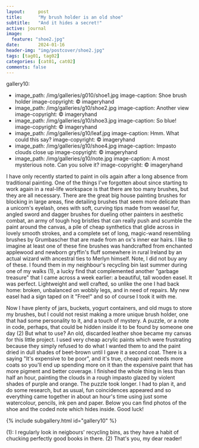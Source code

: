 ```yaml
---
layout:     post
title:      "My brush holder is an old shoe"
subtitle:   "And it hides a secret!"
active: journal
image:
  feature: "shoe2.jpg"
date:       2024-01-16
header-img: "img/postcover/shoe2.jpg"
tags: [tag01, tag02]
categories: [cat01, cat02]
comments: false
---
```

gallery10: 
  - image_path: /img/galleries/g010/shoe1.jpg
    image-caption: Shoe brush holder 
    image-copyright: © imageryhand
  - image_path: /img/galleries/g10/shoe2.jpg
    image-caption: Another view
    image-copyright: © imageryhand
  - image_path: /img/galleries/g10/shoe3.jpg
    image-caption: So blue!
    image-copyright: © imageryhand
  - image_path: /img/galleries/g10/leaf.jpg
    image-caption: Hmm. What could this say?
    image-copyright: © imageryhand 
  - image_path: /img/galleries/g10/shoe4.jpg
    image-caption: Impasto clouds close up
    image-copyright: © imageryhand
  - image_path: /img/galleries/g10/note.jpg
    image-caption: A most mysterious note. Can you solve it?
    image-copyright: © imageryhand


<p> I have only recently started to paint in oils again after a long absence from traditional painting. One of the things I've forgotten about since starting to work again in a real-life workspace is that there are too many brushes, but they are all necessary.
There are the great big house painting brushes for blocking in large areas, fine detailing brushes that seem more delicate than a unicorn's eyelash, ones with soft, curving tips made from weasel fur, angled sword and dagger brushes for dueling other painters in aesthetic combat, an army of tough hog bristles that can really push and scumble the paint around the canvas, a pile of cheap synthetics that glide across in lovely smooth strokes, and a complete set of long, magic-wand resembling brushes by Grumbascher that are made from an ox's inner ear hairs. I like to imagine at least one of these fine brushes was handcrafted from enchanted applewood and newborn gryffin's fluff somewhere in rural Ireland by an actual wizard with ancestral ties to Merlyn himself. Note, I did not buy any of these. I found them in my neighbour's recycling bin last summer during one of my walks (1), a lucky find that complemented another "garbage treasure" that I came across a week earlier: a beautiful, tall wooden easel. It was perfect. Lightweight and well crafted, so unlike the one I had back home: broken, unbalanced on wobbly legs, and in need of repairs. My new easel had a sign taped on it "Free!" and so of course I took it with me. 
</p>

<p> Now I have plenty of jars, buckets, yogurt containers, and old mugs to store my brushes, but I could not resist making a more unique brush holder, one that had some personality to it, and a touch of mystery. A puzzle, or a note in code, perhaps, that could be hidden inside it to be found by someone one day (2) But what to use? An old, discarded leather shoe became my canvas for this little project. I used very cheap acrylic paints which were frustrating because they simply refused to do what I wanted them to and the paint dried in dull shades of beet-brown until I gave it a second coat. There is a saying "It's expensive to be poor", and it's true, cheap paint needs more coats so you'll end up spending more on it than the expensive paint that has more pigment and better coverage. I finished the whole thing in less than half an hour, painting the clouds in a rough impasto glazed by violent shades of purple and orange. The puzzle took longer. I had to plan it, and do some research, but as usual, fun coincidences appeared and so everything came together in about an hour's time using just some watercolour, pencils, ink pen and paper. Below you can find photos of the shoe and the coded note which hides inside. Good luck!  </p>

 <!-- Gallery __-->
			
{% include subgallery.html id="gallery10" %}

<!-- end of GALLERY __ -->


<p> 
(1): I regularly look in neigbours' recycling bins, as they have a habit of chucking perfectly good books in there. 
(2) That's you, my dear reader!

 </p>

